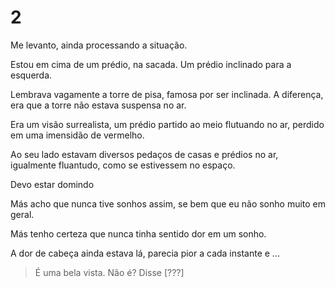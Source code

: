 # 2

Me levanto, ainda processando a situação.
  
Estou em cima de um prédio, na sacada. Um prédio inclinado para a esquerda.
  
Lembrava vagamente a torre de pisa, famosa por ser inclinada. A diferença, era que a torre não estava suspensa no ar.
  
Era um visão surrealista, um prédio partido ao meio flutuando no ar, perdido em uma imensidão de vermelho.

Ao seu lado estavam diversos pedaços de casas e prédios no ar, igualmente fluantudo, como se estivessem no espaço.
  
Devo estar domindo
  
Más acho que nunca tive sonhos assim, se bem que eu não sonho muito em geral.
  
Más tenho certeza que nunca tinha sentido dor em um sonho.
  
A dor de cabeça ainda estava lá, parecia pior a cada instante e ...
  
> É uma bela vista. Não é? Disse [???]
